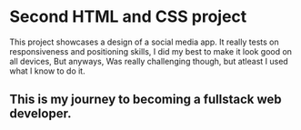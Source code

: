 # Second HTML and CSS project

This project showcases a design of a social media app. It really tests on responsiveness and positioning skills, I did my best to make it look good on all devices, But anyways, Was really challenging though, but atleast I used what I know to do it.

## This is my journey to becoming a fullstack web developer.
